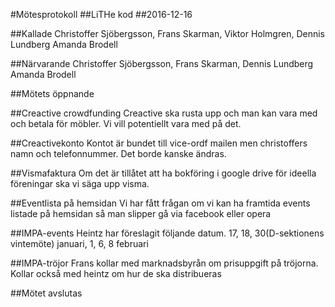 #Mötesprotokoll
##LiTHe kod
##2016-12-16

##Kallade
Christoffer Sjöbergsson, Frans Skarman, Viktor Holmgren, Dennis Lundberg Amanda Brodell

##Närvarande
Christoffer Sjöbergsson, Frans Skarman, Dennis Lundberg Amanda Brodell

##Mötets öppnande

##Creactive crowdfunding
Creactive ska rusta upp och man kan vara med och betala för möbler. Vi vill potentiellt vara med på det.

##Creactivekonto
Kontot är bundet till vice-ordf mailen men christoffers namn och telefonnummer. Det borde kanske ändras.

##Vismafaktura
Om det är tillåtet att ha bokföring i google drive för ideella föreningar ska vi säga upp visma.


##Eventlista på hemsidan
Vi har fått frågan om vi kan ha framtida events listade på hemsidan så man slipper gå via facebook
eller opera

##IMPA-events
Heintz har föreslagit följande datum. 17, 18, 30(D-sektionens vintemöte) januari, 1, 6, 8 februari

##IMPA-tröjor
Frans kollar med marknadsbyrån om prisuppgift på tröjorna. Kollar också med heintz om hur de ska distribueras


##Mötet avslutas

